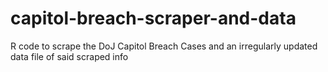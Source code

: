 # capitol-breach-scraper-and-data
R code to scrape the DoJ Capitol Breach Cases and an irregularly updated data file of said scraped info
